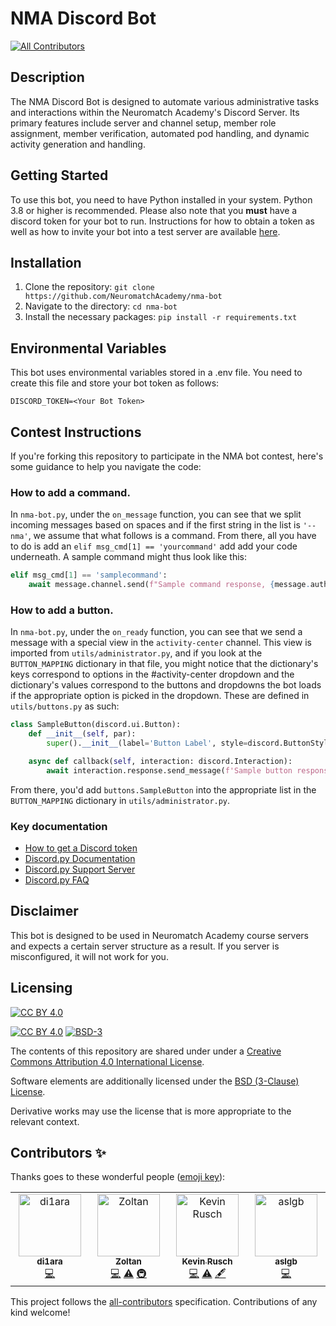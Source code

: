 # NMA Discord Bot
<!-- ALL-CONTRIBUTORS-BADGE:START - Do not remove or modify this section -->
[![All Contributors](https://img.shields.io/badge/all_contributors-4-orange.svg?style=flat-square)](#contributors-)
<!-- ALL-CONTRIBUTORS-BADGE:END -->
## Description
The NMA Discord Bot is designed to automate various administrative tasks and interactions within the Neuromatch Academy's Discord Server. Its primary features include server and channel setup, member role assignment, member verification, automated pod handling, and dynamic activity generation and handling.

## Getting Started
To use this bot, you need to have Python installed in your system. Python 3.8 or higher is recommended. Please also note that you **must** have a discord token for your bot to run. Instructions for how to obtain a token as well as how to invite your bot into a test server are available [here](https://www.writebots.com/discord-bot-token/).

## Installation
1. Clone the repository: `git clone https://github.com/NeuromatchAcademy/nma-bot`
2. Navigate to the directory: `cd nma-bot`
3. Install the necessary packages: `pip install -r requirements.txt`

## Environmental Variables
This bot uses environmental variables stored in a .env file. You need to create this file and store your bot token as follows:
```env
DISCORD_TOKEN=<Your Bot Token>
```

## Contest Instructions
If you're forking this repository to participate in the NMA bot contest, here's some guidance to help you navigate the code:

### How to add a command.
In `nma-bot.py`, under the `on_message` function, you can see that we split incoming messages based on spaces and if the first string in the list is `'--nma'`, we assume that what follows is a command. From there, all you have to do is add an `elif msg_cmd[1] == 'yourcommand'` add add your code underneath. A sample command might thus look like this:

```python
elif msg_cmd[1] == 'samplecommand':
    await message.channel.send(f"Sample command response, {message.author}!")
```

### How to add a button.
In `nma-bot.py`, under the `on_ready` function, you can see that we send a message with a special view in the `activity-center` channel. This view is imported from `utils/administrator.py`, and if you look at the `BUTTON_MAPPING` dictionary in that file, you might notice that the dictionary's keys correspond to options in the #activity-center dropdown and the dictionary's values correspond to the buttons and dropdowns the bot loads if the appropriate option is picked in the dropdown. These are defined in `utils/buttons.py` as such:

```python
class SampleButton(discord.ui.Button):
    def __init__(self, par):
        super().__init__(label='Button Label', style=discord.ButtonStyle.green)

    async def callback(self, interaction: discord.Interaction):
        await interaction.response.send_message(f'Sample button response, {interaction.user}!', ephemeral=True)
```

From there, you'd add `buttons.SampleButton` into the appropriate list in the `BUTTON_MAPPING` dictionary in `utils/administrator.py`.

### Key documentation
- [How to get a Discord token](https://www.writebots.com/discord-bot-token/)
- [Discord.py Documentation](https://discordpy.readthedocs.io/en/stable/)
- [Discord.py Support Server](https://discord.gg/r3sSKJJ)
- [Discord.py FAQ](https://discordpy.readthedocs.io/en/stable/faq.html)

## Disclaimer
This bot is designed to be used in Neuromatch Academy course servers and expects a certain server structure as a result. If you server is misconfigured, it will not work for you.

## Licensing

[![CC BY 4.0][cc-by-image]][cc-by]

[![CC BY 4.0][cc-by-shield]][cc-by] [![BSD-3][bsd-3-shield]][bsd-3]

The contents of this repository are shared under under a [Creative Commons Attribution 4.0 International License][cc-by].

Software elements are additionally licensed under the [BSD (3-Clause) License][bsd-3].

Derivative works may use the license that is more appropriate to the relevant context.

[cc-by]: http://creativecommons.org/licenses/by/4.0/
[cc-by-image]: https://i.creativecommons.org/l/by/4.0/88x31.png
[cc-by-shield]: https://img.shields.io/badge/License-CC%20BY%204.0-lightgrey.svg

[bsd-3]: https://opensource.org/licenses/BSD-3-Clause
[bsd-3-shield]: https://camo.githubusercontent.com/9b9ea65d95c9ef878afa1987df65731d47681336/68747470733a2f2f696d672e736869656c64732e696f2f707970692f6c2f736561626f726e2e737667

## Contributors ✨

Thanks goes to these wonderful people ([emoji key](https://allcontributors.org/docs/en/emoji-key)):

<!-- ALL-CONTRIBUTORS-LIST:START - Do not remove or modify this section -->
<!-- prettier-ignore-start -->
<!-- markdownlint-disable -->
<table>
  <tbody>
    <tr>
      <td align="center" valign="top" width="14.28%"><a href="https://github.com/di1ara"><img src="https://avatars.githubusercontent.com/u/98195964?v=4?s=100" width="100px;" alt="di1ara"/><br /><sub><b>di1ara</b></sub></a><br /><a href="https://github.com/NeuromatchAcademy/nma-bot/commits?author=di1ara" title="Code">💻</a></td>
      <td align="center" valign="top" width="14.28%"><a href="https://github.com/iamzoltan"><img src="https://avatars.githubusercontent.com/u/21369773?v=4?s=100" width="100px;" alt="Zoltan"/><br /><sub><b>Zoltan</b></sub></a><br /><a href="https://github.com/NeuromatchAcademy/nma-bot/commits?author=iamzoltan" title="Code">💻</a> <a href="https://github.com/NeuromatchAcademy/nma-bot/commits?author=iamzoltan" title="Tests">⚠️</a> <a href="#infra-iamzoltan" title="Infrastructure (Hosting, Build-Tools, etc)">🚇</a></td>
      <td align="center" valign="top" width="14.28%"><a href="http://www.blueneuron.net"><img src="https://avatars.githubusercontent.com/u/24724403?v=4?s=100" width="100px;" alt="Kevin Rusch"/><br /><sub><b>Kevin Rusch</b></sub></a><br /><a href="https://github.com/NeuromatchAcademy/nma-bot/commits?author=RR-N" title="Code">💻</a> <a href="https://github.com/NeuromatchAcademy/nma-bot/commits?author=RR-N" title="Tests">⚠️</a> <a href="#content-RR-N" title="Content">🖋</a></td>
      <td align="center" valign="top" width="14.28%"><a href="https://github.com/aslgb"><img src="https://avatars.githubusercontent.com/u/7450056?v=4?s=100" width="100px;" alt="aslgb"/><br /><sub><b>aslgb</b></sub></a><br /><a href="https://github.com/NeuromatchAcademy/nma-bot/commits?author=aslgb" title="Code">💻</a></td>
    </tr>
  </tbody>
</table>

<!-- markdownlint-restore -->
<!-- prettier-ignore-end -->

<!-- ALL-CONTRIBUTORS-LIST:END -->

This project follows the [all-contributors](https://github.com/all-contributors/all-contributors) specification. Contributions of any kind welcome!